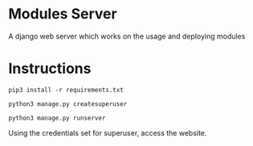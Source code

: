 # Modules Server

A django web server which works on the usage and deploying modules


# Instructions

`pip3 install -r requirements.txt`

`python3 manage.py createsuperuser`

`python3 manage.py runserver`

Using the credentials set for superuser, access the website.
